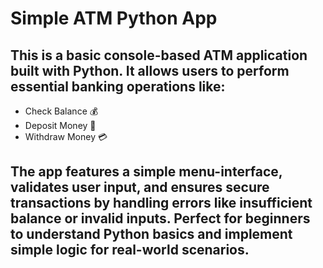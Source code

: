 # Simple ATM Python App

## This is a basic console-based ATM application built with Python. It allows users to perform essential banking operations like:

- Check Balance 💰
- Deposit Money 🏦
- Withdraw Money 💳

## The app features a simple menu-interface, validates user input, and ensures secure transactions by handling errors like insufficient balance or invalid inputs. Perfect for beginners to understand Python basics and implement simple logic for real-world scenarios.
